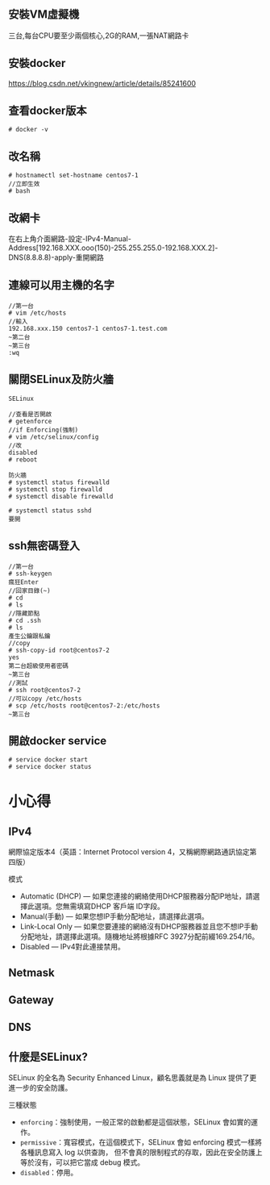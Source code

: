 ## 安裝VM虛擬機
三台,每台CPU要至少兩個核心,2G的RAM,一張NAT網路卡
## 安裝docker
https://blog.csdn.net/vkingnew/article/details/85241600
## 查看docker版本
```
# docker -v
```
## 改名稱
```
# hostnamectl set-hostname centos7-1
//立即生效
# bash
```
## 改網卡
在右上角介面網路-設定-IPv4-Manual-Address[192.168.XXX.ooo(150)-255.255.255.0-192.168.XXX.2]-DNS(8.8.8.8)-apply-重開網路
## 連線可以用主機的名字
```
//第一台
# vim /etc/hosts
//輸入
192.168.xxx.150 centos7-1 centos7-1.test.com
~第二台
~第三台
:wq
```
## 關閉SELinux及防火牆
```
SELinux

//查看是否開啟
# getenforce
//if Enforcing(強制)
# vim /etc/selinux/config
//改
disabled
# reboot

防火牆
# systemctl status firewalld
# systemctl stop firewalld
# systemctl disable firewalld

# systemctl status sshd
要開
```
## ssh無密碼登入
```
//第一台
# ssh-keygen
瘋狂Enter
//回家目錄(~)
# cd
# ls
//隱藏節點
# cd .ssh
# ls
產生公鑰跟私鑰
//copy
# ssh-copy-id root@centos7-2
yes
第二台超級使用者密碼
~第三台
//測試
# ssh root@centos7-2
//可以copy /etc/hosts
# scp /etc/hosts root@centos7-2:/etc/hosts
~第三台
```
## 開啟docker service
```
# service docker start
# service docker status
```
# 小心得
## IPv4
網際協定版本4（英語：Internet Protocol version 4，又稱網際網路通訊協定第四版）

模式
* Automatic (DHCP) — 如果您連接的網絡使用DHCP服務器分配IP地址，請選擇此選項。您無需填寫DHCP 客戶端 ID字段。
* Manual(手動) — 如果您想IP手動分配地址，請選擇此選項。
* Link-Local Only — 如果您要連接的網絡沒有DHCP服務器並且您不想IP手動分配地址，請選擇此選項。隨機地址將根據RFC 3927分配前綴169.254/16。
* Disabled — IPv4對此連接禁用。
## Netmask
## Gateway
## DNS
## 什麼是SELinux?
SELinux 的全名為 Security Enhanced Linux，顧名思義就是為 Linux 提供了更進一步的安全防護。

三種狀態
* `enforcing`：強制使用，一般正常的啟動都是這個狀態，SELinux 會如實的運作。
* `permissive`：寬容模式，在這個模式下，SELinux 會如 enforcing 模式一樣將各種訊息寫入 log 以供查詢， 但不會真的限制程式的存取，因此在安全防護上等於沒有，可以把它當成 debug 模式。
* `disabled`：停用。